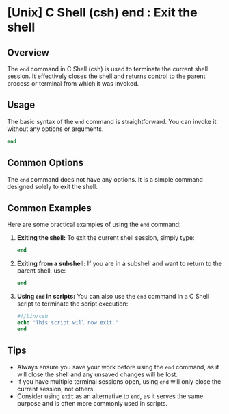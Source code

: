 # [Unix] C Shell (csh) end <Usage equivalent in English>: Exit the shell

## Overview
The `end` command in C Shell (csh) is used to terminate the current shell session. It effectively closes the shell and returns control to the parent process or terminal from which it was invoked.

## Usage
The basic syntax of the `end` command is straightforward. You can invoke it without any options or arguments.

```csh
end
```

## Common Options
The `end` command does not have any options. It is a simple command designed solely to exit the shell.

## Common Examples
Here are some practical examples of using the `end` command:

1. **Exiting the shell:**
   To exit the current shell session, simply type:
   ```csh
   end
   ```

2. **Exiting from a subshell:**
   If you are in a subshell and want to return to the parent shell, use:
   ```csh
   end
   ```

3. **Using `end` in scripts:**
   You can also use the `end` command in a C Shell script to terminate the script execution:
   ```csh
   #!/bin/csh
   echo "This script will now exit."
   end
   ```

## Tips
- Always ensure you save your work before using the `end` command, as it will close the shell and any unsaved changes will be lost.
- If you have multiple terminal sessions open, using `end` will only close the current session, not others.
- Consider using `exit` as an alternative to `end`, as it serves the same purpose and is often more commonly used in scripts.